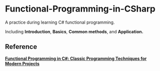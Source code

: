 # Functional-Programming-in-CSharp
A practice during learning C# functional programming.

Including <b>Introduction</b>, <b>Basics</b>, <b>Common methods</b>, and <b>Application<b>.

## Reference
[Functional Programming in C#: Classic Programming Techniques for Modern Projects](https://www.amazon.com/Functional-Programming-Classic-Techniques-Projects/dp/0470744588/ref=sr_1_1?ie=UTF8&qid=1508162433&sr=8-1&keywords=Functional+Programming+in+C%23%3A+Classic+Programming+Techniques+for+Modern+Projects.)
